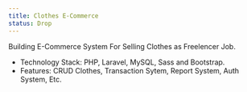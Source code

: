 ```yaml
---
title: Clothes E-Commerce
status: Drop
---
```

Building E-Commerce System For Selling Clothes as Freelencer Job.
- Technology Stack: PHP, Laravel, MySQL, Sass and Bootstrap.
- Features: CRUD Clothes, Transaction Sytem, Report System, Auth System, Etc.